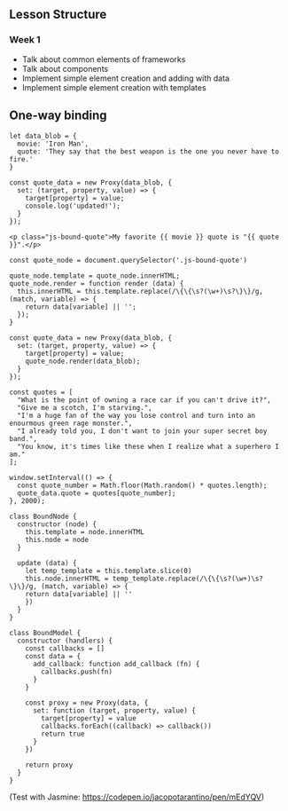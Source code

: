 
## Lesson Structure

### Week 1

* Talk about common elements of frameworks
* Talk about components
* Implement simple element creation and adding with data
* Implement simple element creation with templates


## One-way binding

```
let data_blob = {  
  movie: 'Iron Man',
  quote: 'They say that the best weapon is the one you never have to fire.'
}
```

```
const quote_data = new Proxy(data_blob, {  
  set: (target, property, value) => {
    target[property] = value;
    console.log('updated!');
  }  
});
```

```
<p class="js-bound-quote">My favorite {{ movie }} quote is "{{ quote }}".</p>  

```

```
const quote_node = document.querySelector('.js-bound-quote')

quote_node.template = quote_node.innerHTML;
quote_node.render = function render (data) {  
  this.innerHTML = this.template.replace(/\{\{\s?(\w+)\s?\}\}/g, (match, variable) => {
    return data[variable] || '';
  });
}
```

```
const quote_data = new Proxy(data_blob, {  
  set: (target, property, value) => {
    target[property] = value;
    quote_node.render(data_blob);
  }  
});
```

```
const quotes = [  
  "What is the point of owning a race car if you can't drive it?",
  "Give me a scotch, I'm starving.",
  "I'm a huge fan of the way you lose control and turn into an enourmous green rage monster.",
  "I already told you, I don't want to join your super secret boy band.",
  "You know, it's times like these when I realize what a superhero I am."
];

window.setInterval(() => {  
  const quote_number = Math.floor(Math.random() * quotes.length);
  quote_data.quote = quotes[quote_number];
}, 2000);
```

```
class BoundNode {  
  constructor (node) {
    this.template = node.innerHTML
    this.node = node
  }

  update (data) {
    let temp_template = this.template.slice(0)
    this.node.innerHTML = temp_template.replace(/\{\{\s?(\w+)\s?\}\}/g, (match, variable) => {
    return data[variable] || ''
    })
  }
}
```

```
class BoundModel {  
  constructor (handlers) {
    const callbacks = []
    const data = {
      add_callback: function add_callback (fn) {
        callbacks.push(fn)
      }
    }

    const proxy = new Proxy(data, {
      set: function (target, property, value) {
        target[property] = value
        callbacks.forEach((callback) => callback())
        return true
      }
    })

    return proxy 
  }
}
```

(Test with Jasmine: https://codepen.io/jacopotarantino/pen/mEdYQV)
